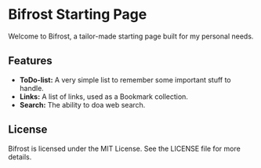 # Bifrost Starting Page

Welcome to Bifrost, a tailor-made starting page built for my personal needs.

## Features

- **ToDo-list:** A very simple list to remember some important stuff to handle.
- **Links:** A list of links, used as a Bookmark collection.
- **Search:** The ability to doa web search.

## License
Bifrost is licensed under the MIT License. See the LICENSE file for more details.
